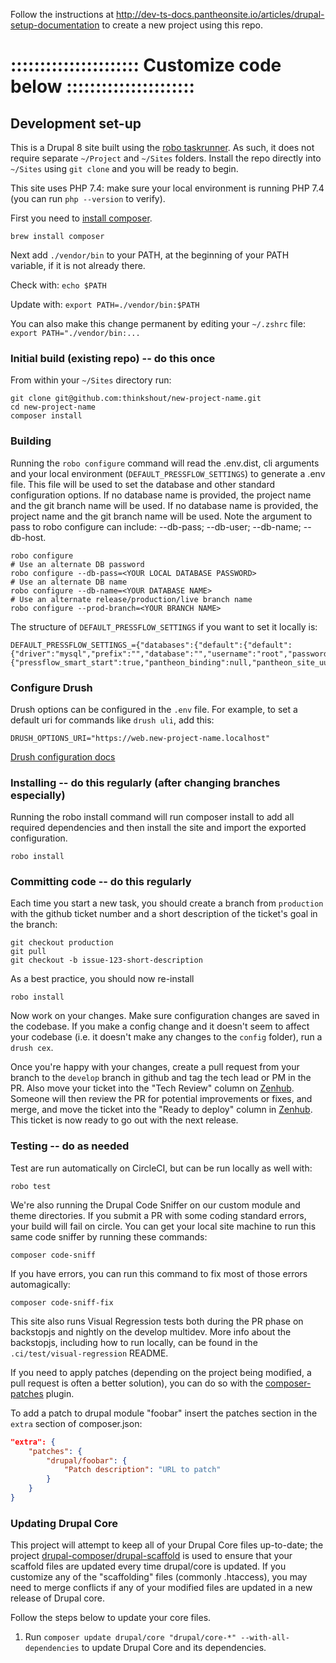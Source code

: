Follow the instructions at http://dev-ts-docs.pantheonsite.io/articles/drupal-setup-documentation to create a new
project using this repo.

# :::::::::::::::::::::: Customize code below ::::::::::::::::::::::

## Development set-up

This is a Drupal 8 site built using the [robo taskrunner](http://robo.li/). As such, it does not require separate `~/Project` and `~/Sites` folders. Install the repo directly into `~/Sites` using `git clone` and you will be ready to begin.  

This site uses PHP 7.4: make sure your local environment is running PHP 7.4 (you can run `php --version` to verify).

First you need to [install composer](https://getcomposer.org/doc/00-intro.md#installation-linux-unix-osx).

`brew install composer`

Next add `./vendor/bin` to your PATH, at the beginning of your PATH variable, if it is not already there.

Check with:
`echo $PATH`

Update with:
`export PATH=./vendor/bin:$PATH`

You can also make this change permanent by editing your `~/.zshrc` file:
`export PATH="./vendor/bin:...`

### Initial build (existing repo) -- do this once

From within your `~/Sites` directory run:

```
git clone git@github.com:thinkshout/new-project-name.git
cd new-project-name
composer install
```

### Building

Running the `robo configure` command will read the .env.dist, cli arguments and
your local environment (`DEFAULT_PRESSFLOW_SETTINGS`) to generate a .env file. This file will be used to set
the database and other standard configuration options. If no database name is provided, the project name and the git branch name will be used. If no database name is provided, the project name and the git branch name will be used. Note the argument to pass to robo configure can include: --db-pass; --db-user; --db-name; --db-host.

```
robo configure
# Use an alternate DB password
robo configure --db-pass=<YOUR LOCAL DATABASE PASSWORD>
# Use an alternate DB name
robo configure --db-name=<YOUR DATABASE NAME>
# Use an alternate release/production/live branch name
robo configure --prod-branch=<YOUR BRANCH NAME>
```

The structure of `DEFAULT_PRESSFLOW_SETTINGS` if you want to set it locally is:

```
DEFAULT_PRESSFLOW_SETTINGS_={"databases":{"default":{"default":{"driver":"mysql","prefix":"","database":"","username":"root","password":"root","host":"localhost","port":3306}}},"conf":{"pressflow_smart_start":true,"pantheon_binding":null,"pantheon_site_uuid":null,"pantheon_environment":"local","pantheon_tier":"local","pantheon_index_host":"localhost","pantheon_index_port":8983,"redis_client_host":"localhost","redis_client_port":6379,"redis_client_password":"","file_public_path":"sites\/default\/files","file_private_path":"sites\/default\/files\/private","file_directory_path":"site\/default\/files","file_temporary_path":"\/tmp","file_directory_temp":"\/tmp","css_gzip_compression":false,"js_gzip_compression":false,"page_compression":false},"hash_salt":"","config_directory_name":"sites\/default\/config","drupal_hash_salt":""}
```

### Configure Drush

Drush options can be configured in the `.env` file. For example, to set a default uri for commands like `drush uli`, add this:

```
DRUSH_OPTIONS_URI="https://web.new-project-name.localhost"
```

[Drush configuration docs](https://github.com/drush-ops/drush/blob/master/docs/using-drush-configuration.md)

### Installing -- do this regularly (after changing branches especially)

Running the robo install command will run composer install to add all required
dependencies and then install the site and import the exported configuration.

```
robo install
```

### Committing code -- do this regularly

Each time you start a new task, you should create a branch from `production` with the github ticket number and a short
description of the ticket's goal in the branch:

```
git checkout production
git pull
git checkout -b issue-123-short-description
```

As a best practice, you should now re-install

```
robo install
```

Now work on your changes. Make sure configuration changes are saved in the codebase. If you make a config change
and it doesn't seem to affect your codebase (i.e. it doesn't make any changes to the `config` folder), run a `drush cex`.

Once you're happy with your changes, create a pull request from your branch to the `develop` branch in github
and tag the tech lead or PM in the PR. Also move your ticket into the "Tech Review" column on [Zenhub](https://github.com/thinkshout/hsus#workspaces/).
Someone will then review the PR for potential improvements or fixes, and merge, and move the ticket into the "Ready to deploy"
column in [Zenhub](https://github.com/thinkshout/hsus#workspaces/). This ticket is now ready to go out with
the next release.

### Testing -- do as needed

Test are run automatically on CircleCI, but can be run locally as well with:

```
robo test
```

We're also running the Drupal Code Sniffer on our custom module and theme directories. If you submit a PR with some
coding standard errors, your build will fail on circle. You can get your local site machine to run this same code
sniffer by running these commands:


```
composer code-sniff
```

If you have errors, you can run this command to fix most of those errors automagically:

```
composer code-sniff-fix
```

This site also runs Visual Regression tests both during the PR phase on backstopjs and nightly on the develop multidev.
More info about the backstopjs, including how to run locally, can be found in the `.ci/test/visual-regression` README.

If you need to apply patches (depending on the project being modified, a pull
request is often a better solution), you can do so with the
[composer-patches](https://github.com/cweagans/composer-patches) plugin.

To add a patch to drupal module "foobar" insert the patches section in the `extra`
section of composer.json:
```json
"extra": {
    "patches": {
        "drupal/foobar": {
            "Patch description": "URL to patch"
        }
    }
}
```

### Updating Drupal Core

This project will attempt to keep all of your Drupal Core files up-to-date; the
project [drupal-composer/drupal-scaffold](https://github.com/drupal-composer/drupal-scaffold)
is used to ensure that your scaffold files are updated every time drupal/core is
updated. If you customize any of the "scaffolding" files (commonly .htaccess),
you may need to merge conflicts if any of your modified files are updated in a
new release of Drupal core.

Follow the steps below to update your core files.

1. Run `composer update drupal/core "drupal/core-*" --with-all-dependencies` to update Drupal Core and its dependencies.
